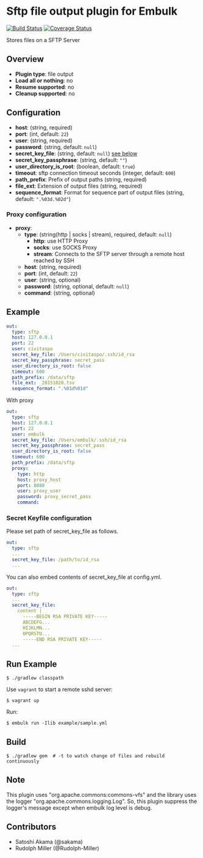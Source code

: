 # Sftp file output plugin for Embulk
[![Build Status](https://travis-ci.org/civitaspo/embulk-output-sftp.svg)](https://travis-ci.org/civitaspo/embulk-output-sftp)
[![Coverage Status](https://coveralls.io/repos/civitaspo/embulk-output-sftp/badge.svg?branch=master&service=github)](https://coveralls.io/github/civitaspo/embulk-output-sftp?branch=master)

Stores files on a SFTP Server

## Overview

* **Plugin type**: file output
* **Load all or nothing**: no
* **Resume supported**: no
* **Cleanup supported**: no

## Configuration

- **host**: (string, required)
- **port**: (int, default: `22`)
- **user**: (string, required)
- **password**: (string, default: `null`)
- **secret_key_file**: (string, default: `null`) [see below](#secret-keyfile-configuration)
- **secret_key_passphrase**: (string, default: `""`)
- **user_directory_is_root**: (boolean, default: `true`)
- **timeout**: sftp connection timeout seconds (integer, default: `600`)
- **path_prefix**: Prefix of output paths (string, required)
- **file_ext**: Extension of output files (string, required)
- **sequence_format**: Format for sequence part of output files (string, default: `".%03d.%02d"`)

### Proxy configuration

- **proxy**:
    - **type**: (string(http | socks | stream), required, default: `null`)
        - **http**: use HTTP Proxy
        - **socks**: use SOCKS Proxy
        - **stream**: Connects to the SFTP server through a remote host reached by SSH
    - **host**: (string, required)
    - **port**: (int, default: `22`)
    - **user**: (string, optional)
    - **password**: (string, optional, default: `null`)
    - **command**: (string, optional)
    
## Example

```yaml
out:
  type: sftp
  host: 127.0.0.1
  port: 22
  user: civitaspo
  secret_key_file: /Users/civitaspo/.ssh/id_rsa
  secret_key_passphrase: secret_pass
  user_directory_is_root: false
  timeout: 600
  path_prefix: /data/sftp
  file_ext: _20151020.tsv
  sequence_format: ".%01d%01d"
```

With proxy
```yaml
out:
  type: sftp
  host: 127.0.0.1
  port: 22
  user: embulk
  secret_key_file: /Users/embulk/.ssh/id_rsa
  secret_key_passphrase: secret_pass
  user_directory_is_root: false
  timeout: 600
  path_prefix: /data/sftp
  proxy:
    type: http
    host: proxy_host
    port: 8080
    user: proxy_user
    password: proxy_secret_pass
    command:
```

### Secret Keyfile configuration

Please set path of secret_key_file as follows.
```yaml
out:
  type: sftp
  ...
  secret_key_file: /path/to/id_rsa
  ...
```

You can also embed contents of secret_key_file at config.yml.
```yaml
out:
  type: sftp
  ...
  secret_key_file:
    content |
      -----BEGIN RSA PRIVATE KEY-----
      ABCDEFG...
      HIJKLMN...
      OPQRSTU...
      -----END RSA PRIVATE KEY-----
  ...
```

## Run Example

```
$ ./gradlew classpath
```

Use `vagrant` to start a remote sshd server:

```
$ vagrant up
```

Run:


```
$ embulk run -Ilib example/sample.yml
```

## Build

```
$ ./gradlew gem  # -t to watch change of files and rebuild continuously
```

## Note

This plugin uses "org.apache.commons:commons-vfs" and the library uses the logger "org.apache.commons.logging.Log". So, this plugin suppress the logger's message except when embulk log level is debug.

## Contributors
- Satoshi Akama (@sakama)
- Rudolph Miller (@Rudolph-Miller)
